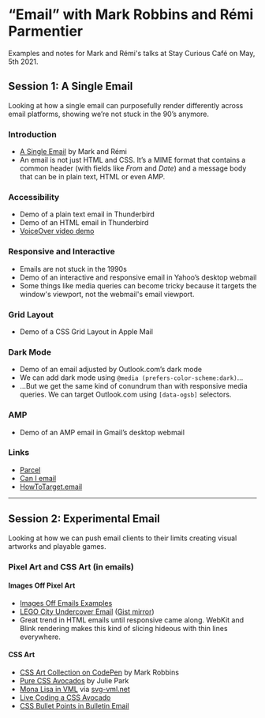 # “Email” with Mark Robbins and Rémi Parmentier 

Examples and notes for Mark and Rémi's talks at Stay Curious Café on May, 5th 2021.

## Session 1: A Single Email

Looking at how a single email can purposefully render differently across email platforms, showing we’re not stuck in the 90’s anymore.

### Introduction

* [A Single Email](https://useparcel.com/e/bc910fb8-b746-4a3c-9fd7-397ec83f387f) by Mark and Rémi
* An email is not just HTML and CSS. It’s a MIME format that contains a common header (with fields like _From_ and _Date_) and a message body that can be in plain text, HTML or even AMP.

### Accessibility

* Demo of a plain text email in Thunderbird
* Demo of an HTML email in Thunderbird
* [VoiceOver video demo](https://youtu.be/XLP-0uid-SY)

### Responsive and Interactive

* Emails are not stuck in the 1990s
* Demo of an interactive and responsive email in Yahoo’s desktop webmail
* Some things like media queries can become tricky because it targets the window's viewport, not the webmail's email viewport.

### Grid Layout

* Demo of a CSS Grid Layout in Apple Mail

### Dark Mode

* Demo of an email adjusted by Outlook.com’s dark mode
* We can add dark mode using `@media (prefers-color-scheme:dark)`…
* …But we get the same kind of conundrum than with responsive media queries. We can target Outlook.com using `[data-ogsb]` selectors.

### AMP

* Demo of an AMP email in Gmail’s desktop webmail

### Links

* [Parcel](https://useparcel.com)
* [Can I email](https://www.caniemail.com)
* [HowToTarget.email](https://howtotarget.email)

---

## Session 2: Experimental Email

Looking at how we can push email clients to their limits creating visual artworks and playable games. 

### Pixel Art and CSS Art (in emails)

#### Images Off Pixel Art

* [Images Off Emails Examples](https://imgur.com/a/ATAdThu)
* [LEGO City Undercover Email](https://useparcel.com/e/9b41a78a-cbdd-45e7-92fb-f0757447b8f4) ([Gist mirror](https://gist.github.com/hteumeuleu/3818eded96f066d7b48a83c732c89156))
* Great trend in HTML emails until responsive came along. WebKit and Blink rendering makes this kind of slicing hideous with thin lines everywhere.

#### CSS Art

* [CSS Art Collection on CodePen](https://codepen.io/collection/XmpLYx) by Mark Robbins
* [Pure CSS Avocados](https://codepen.io/juliepark/pen/dBXXNZ) by Julie Park
* [Mona Lisa in VML](https://gist.github.com/hteumeuleu/3818eded96f066d7b48a83c732c89156) via [svg-vml.net](https://web.archive.org/web/20100302191425/http://www.svg-vml.net/Joconde.htm)
* [Live Coding a CSS Avocado](https://useparcel.com/e/5939d7e3-02ac-450e-af73-5988aeb818a6)
* [CSS Bullet Points in Bulletin Email](https://reallygoodemails.com/emails/-welcome-to-bulletin)